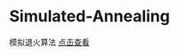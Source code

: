 # Simulated-Annealing
模拟退火算法 [点击查看](https://nbviewer.jupyter.org/github/FinlayHere/Simulated-Annealing/blob/master/Simulated%20Annealing.ipynb)

